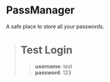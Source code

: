 # PassManager
A safe place to store all your passwords.

># Test Login   
>>**username**: test   
>>**password**: 123
